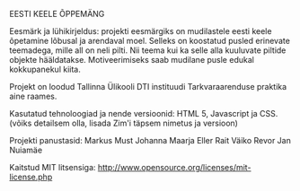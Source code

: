 
EESTI KEELE ÕPPEMÄNG

Eesmärk ja lühikirjeldus: projekti eesmärgiks on mudilastele eesti keele õpetamine lõbusal ja arendaval moel. Selleks on koostatud pusled
erinevate teemadega, mille all on neli pilti. Nii teema kui ka selle alla kuuluvate piltide objekte hääldatakse. Motiveerimiseks saab 
mudilane pusle edukal kokkupanekul kiita.

Projekt on loodud Tallinna Ülikooli DTI instituudi Tarkvaraarenduse praktika aine raames.

Kasutatud tehnoloogiad ja nende versioonid: HTML 5, Javascript ja CSS. (võiks detailsem olla, lisada Zim'i täpsem nimetus ja versioon)

Projekti panustasid:
Markus Must
Johanna Maarja Eller
Rait Väiko
Revor Jan Nuiamäe

Kaitstud MIT litsensiga: http://www.opensource.org/licenses/mit-license.php



